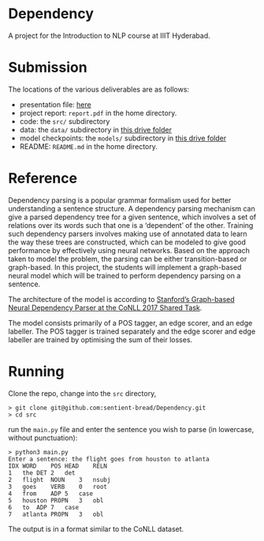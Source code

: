 # Dependency
A project for the Introduction to NLP course at IIIT Hyderabad.

# Submission
The locations of the various deliverables are as follows:

* presentation file: [here](https://docs.google.com/presentation/d/196A3EmL12rHvy0UY90hPPvcuXjfh3QntaaZLwxdjTQQ/edit?usp=sharing)
* project report: `report.pdf` in the home directory.
* code: the `src/` subdirectory
* data: the `data/` subdirectory in [this drive folder](https://iiitaphyd-my.sharepoint.com/:f:/g/personal/shashwat_s_research_iiit_ac_in/EpWVVeDMvs5Hqsenxe84_9EBIYz-9rdh5B8cf50FKzGBvQ?e=vAXGl4)
* model checkpoints: the `models/` subdirectory in [this drive folder](https://iiitaphyd-my.sharepoint.com/:f:/g/personal/shashwat_s_research_iiit_ac_in/EpWVVeDMvs5Hqsenxe84_9EBIYz-9rdh5B8cf50FKzGBvQ?e=vAXGl4)
* README: `README.md` in the home directory.

# Reference
Dependency parsing is a popular grammar formalism used for better understanding a sentence structure. A dependency parsing mechanism can give a parsed dependency tree for a given sentence, which involves a set of relations over its words such that one is a ‘dependent’ of the other. Training such dependency parsers involves making use of annotated data to learn the way these trees are constructed, which can be modeled to give good performance by effectively using neural networks. Based on the approach taken to model the problem, the parsing can be either transition-based or graph-based. In this project, the students will implement a graph-based neural model which will be trained to perform dependency parsing on a sentence.  

The architecture of the model is according to [Stanford’s Graph-based Neural Dependency Parser at the CoNLL 2017 Shared Task](https://aclanthology.org/K17-3002/).

The model consists primarily of a POS tagger, an edge scorer, and an edge labeller. The POS tagger is trained separately and the edge scorer and edge labeller are trained by optimising the sum of their losses.

# Running
Clone the repo, change into the `src` directory,
```
> git clone git@github.com:sentient-bread/Dependency.git
> cd src
```
run the `main.py` file and enter the sentence you wish to parse (in lowercase, without punctuation):
```
> python3 main.py
Enter a sentence: the flight goes from houston to atlanta
IDX	WORD	POS	HEAD	RELN
1	the	DET	2	det
2	flight	NOUN	3	nsubj
3	goes	VERB	0	root
4	from	ADP	5	case
5	houston	PROPN	3	obl
6	to	ADP	7	case
7	atlanta	PROPN	3	obl
```

The output is in a format similar to the CoNLL dataset.
